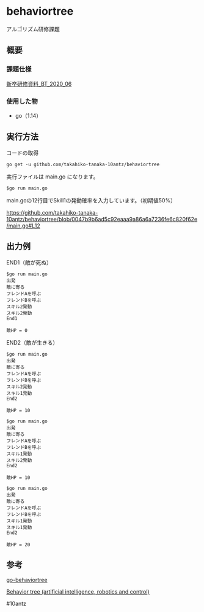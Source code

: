 # behaviortree
アルゴリズム研修課題

## 概要
### 課題仕様
[新卒研修資料_BT_2020_06](https://docs.google.com/presentation/d/1_O9o0hmT-GXCBYGkrTRHGskJfimxt3B43eEkMmYR-U4/edit#slide=id.g88b206bce4_1_60)

### 使用した物
* go（1.14）

## 実行方法
コードの取得

`go get -u github.com/takahiko-tanaka-10antz/behaviortree`

実行ファイルは main.go になります。

 `$go run main.go`

main.goの12行目でSkill1の発動確率を入力しています。（初期値50%）

https://github.com/takahiko-tanaka-10antz/behaviortree/blob/0047b9b6ad5c92eaaa9a86a6a7236fe6c820f62e/main.go#L12

## 出力例
END1（敵が死ぬ）
```
$go run main.go
出発
敵に寄る
フレンドAを呼ぶ
フレンドBを呼ぶ
スキル2発動
スキル2発動
End1

敵HP = 0
```

END2（敵が生きる）
```
$go run main.go
出発
敵に寄る
フレンドAを呼ぶ
フレンドBを呼ぶ
スキル2発動
スキル1発動
End2

敵HP = 10
```

```
$go run main.go
出発
敵に寄る
フレンドAを呼ぶ
フレンドBを呼ぶ
スキル1発動
スキル2発動
End2

敵HP = 10
```

```
$go run main.go
出発
敵に寄る
フレンドAを呼ぶ
フレンドBを呼ぶ
スキル1発動
スキル1発動
End2

敵HP = 20
```

## 参考
[go-behaviortree](https://github.com/joeycumines/go-behaviortree)

[Behavior tree (artificial intelligence, robotics and control)](https://en.wikipedia.org/wiki/Behavior_tree_(artificial_intelligence,_robotics_and_control))

#10antz
